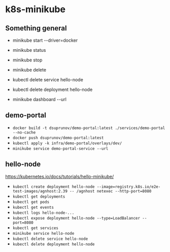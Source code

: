 # k8s-minikube

## Something general

- minikube start --driver=docker
- minikube status
- minikube stop
- minikube delete

- kubectl delete service hello-node
- kubectl delete deployment hello-node

- minikube dashboard --url

## demo-portal

- `docker build -t dsuprunov/demo-portal:latest ./services/demo-portal --no-cache`
- `docker push dsuprunov/demo-portal:latest`
- `kubectl apply -k infra/demo-portal/overlays/dev/`
- `minikube service demo-portal-service --url`

## hello-node

https://kubernetes.io/docs/tutorials/hello-minikube/

- `kubectl create deployment hello-node --image=registry.k8s.io/e2e-test-images/agnhost:2.39 -- /agnhost netexec --http-port=8080`
- `kubectl get deployments`
- `kubectl get pods`
- `kubectl get events`
- `kubectl logs hello-node-...`
- `kubectl expose deployment hello-node --type=LoadBalancer --port=8080`
- `kubectl get services`
- `minikube service hello-node`
- `kubectl delete service hello-node`
- `kubectl delete deployment hello-node`